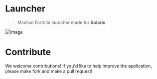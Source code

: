 # Launcher

> Minimal Fortnite launcher made for **Solaris**.

![image](https://github.com/user-attachments/assets/90bee149-8926-4746-b21e-258e6a4915c0)

# Contribute

We welcome contributions! If you'd like to help improve the application, please make fork and make a pull request!

